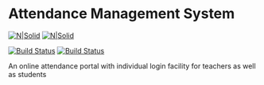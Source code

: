 # Attendance Management System

[![N|Solid](http://datao.sourceforge.net/java.png)](https://nodesource.com/products/nsolid) [![N|Solid](https://www.mysql.com/common/logos/powered-by-mysql-167x86-bow.png)](https://nodesource.com/products/nsolid)

[![Build Status](https://travis-ci.org/joemccann/dillinger.svg?branch=master)](https://travis-ci.org/joemccann/dillinger) [![Build Status](https://camo.githubusercontent.com/e65c945b219ec6c6f63826a83df905b3191ae52c/68747470733a2f2f706f7365722e707567782e6f72672f6c61726176656c2f6672616d65776f726b2f6c6963656e73652e737667)](https://travis-ci.org/joemccann/dillinger)

 An online attendance portal with individual login facility for teachers as well as students